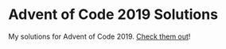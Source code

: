 # Advent of Code 2019 Solutions

My solutions for Advent of Code 2019. [Check them out](https://kufii.github.io/Advent-Of-Code-2015-Solutions/)!
